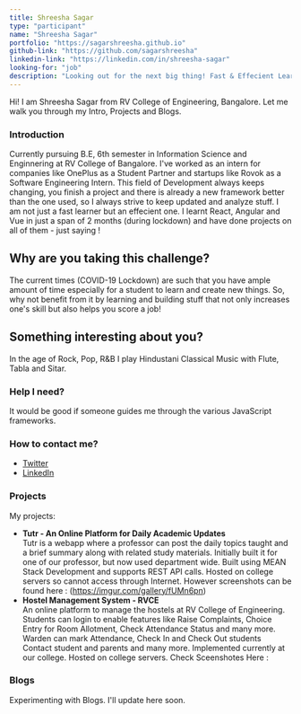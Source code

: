 ```yaml
---
title: Shreesha Sagar
type: "participant"
name: "Shreesha Sagar"
portfolio: "https://sagarshreesha.github.io"
github-link: "https://github.com/sagarshreesha"
linkedin-link: "https://linkedin.com/in/shreesha-sagar"
looking-for: "job"
description: "Looking out for the next big thing! Fast & Effecient Learner"
---
```


Hi! I am Shreesha Sagar from RV College of Engineering, Bangalore. Let me walk you through my Intro, Projects and Blogs.

### Introduction

Currently pursuing B.E, 6th semester in Information Science and Enginnering at RV College of Bangalore. I've worked as an intern for companies like OnePlus as a Student Partner and startups like Rovok as a Software Engineering Intern. This field of Development always keeps changing, you finish a project and there is already a new framework better than the one used, so I always strive to keep updated and analyze stuff. I am not just a fast learner but an effecient one. I learnt React, Angular and Vue in just a span of 2 months (during lockdown) and have done projects on all of them - just saying !

## Why are you taking this challenge?

The current times (COVID-19 Lockdown) are such that you have ample amount of time especially for a student to learn and create new things. So, why not benefit from it by learning and building stuff that not only increases one's skill but also helps you score a job! 

## Something interesting about you?

In the age of Rock, Pop, R&B I play Hindustani Classical Music with Flute, Tabla and Sitar.

### Help I need?

It would be good if someone guides me through the various JavaScript frameworks.

### How to contact me?

- [Twitter](https://twitter.com/shreeshasagar)
- [LinkedIn](https://linkedin.com/in/shreesha-sagar)

### Projects

My projects:
- **Tutr - An Online Platform for Daily Academic Updates**  
    Tutr is a webapp where a professor can post the daily topics taught and a brief summary along with related study materials. Initially built it for one of our professor, but now used department wide.
    Built using MEAN Stack Development and supports REST API calls.
    Hosted on college servers so cannot access through Internet. However screenshots can be found here : (https://imgur.com/gallery/fUMn6pn)
- **Hostel Management System - RVCE**  
    An online platform to manage the hostels at RV College of Engineering. Students can login to enable features like Raise Complaints, Choice Entry for Room Allotment, Check Attendance Status and many more. Warden can mark Attendance, Check In and Check Out students Contact student and parents and many more. Implemented currently at our college. Hosted on college servers.
    Check Sceenshotes Here : 

### Blogs

Experimenting with Blogs. I'll update here soon.
